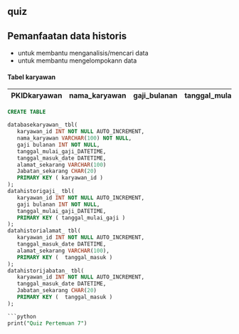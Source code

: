## quiz
## Pemanfaatan data historis
- untuk membantu menganalisis/mencari data
- untuk membantu mengelompokann data

#### Tabel karyawan
|PKIDkaryawan|nama_karyawan|gaji_bulanan|tanggal_mulai_gaji|tanggal_masuk|alamat_sekarang|jabatan_sekarang|
|---|---|---|---|---|---|---|


```sql
CREATE TABLE

databasekaryawan_ tbl(
   karyawan_id INT NOT NULL AUTO_INCREMENT,
   nama_karyawan VARCHAR(100) NOT NULL,
   gaji bulanan INT NOT NULL,
   tanggal_mulai_gaji_DATETIME,
   tanggal_masuk_date DATETIME,
   alamat_sekarang VARCHAR(100)
   Jabatan_sekarang CHAR(20)
   PRIMARY KEY ( karyawan_id )
);
datahistorigaji_ tbl(
   karyawan_id INT NOT NULL AUTO_INCREMENT,
   gaji bulanan INT NOT NULL,
   tanggal_mulai_gaji_DATETIME,
   PRIMARY KEY ( tanggal_mulai_gaji )
);
datahistorialamat_ tbl(
   karyawan_id INT NOT NULL AUTO_INCREMENT,
   tanggal_masuk_date DATETIME,
   alamat_sekarang VARCHAR(100),
   PRIMARY KEY (  tanggal_masuk )
);
datahistorijabatan_ tbl(
   karyawan_id INT NOT NULL AUTO_INCREMENT,
   tanggal_masuk_date DATETIME,
   Jabatan_sekarang CHAR(20)
   PRIMARY KEY (  tanggal_masuk )
);

```python
print("Quiz Pertemuan 7")
```
